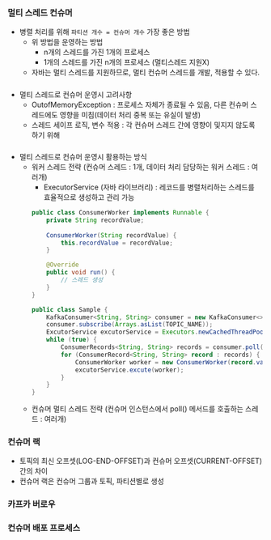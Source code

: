 ### 멀티 스레드 컨슈머
* 병렬 처리를 위해 `파티션 개수 = 컨슈머 개수` 가장 좋은 방법 
  * 위 방법을 운영하는 방법
    * n개의 스레드를 가진 1개의 프로세스
    * 1개의 스레드를 가진 n개의 프로세스 (멀티스레드 지원X)
  * 자바는 멀티 스레드를 지원하므로, 멀티 컨슈머 스레드를 개발, 적용할 수 있다.
#####
* 멀티 스레드로 컨슈머 운영시 고려사항
  * OutofMemoryException : 프로세스 자체가 종료될 수 있음, 다른 컨슈머 스레드에도 영향을 미침(데이터 처리 중복 또는 유실이 발생)
  * 스레드 세이프 로직, 변수 적용 : 각 컨슈머 스레드 간에 영향이 및지지 않도록 하기 위해
#####
* 멀티 스레드로 컨슈머 운영시 활용하는 방식
  * 워커 스레드 전략 (컨슈머 스레드 : 1개, 데이터 처리 담당하는 워커 스레드 : 여러개)
    * ExecutorService (자바 라이브러리) : 레코드를 병렬처리하는 스레드를 효율적으로 생성하고 관리 가능
    ```java
    public class ConsumerWorker implements Runnable {
        private String recordValue;
        
        ConsumerWorker(String recordValue) {
            this.recordValue = recordValue;
        }
    
        @Override
        public void run() {
            // 스레드 생성
        }   
    }
    
    public class Sample {
        KafkaConsumer<String, String> consumer = new KafkaConsumer<>(configs);
        consumer.subscribe(Arrays.asList(TOPIC_NAME));
        ExcutorService excutorService = Executors.newCachedThreadPool();
        while (true) {
            ConsumerRecords<String, String> records = consumer.poll(Duration.ofSeconds(10));
            for (ConsumerRecord<String, String> record : records) {
                ConsumerWorker worker = new ConsumerWorker(record.value());
                excutorService.excute(worker);
            }
        }   
    } 
    ```
  * 컨슈머 멀티 스레드 전략 (컨슈머 인스턴스에서 poll() 메서드를 호출하는 스레드 : 여러개)
### 컨슈머 랙
* 토픽의 최신 오프셋(LOG-END-OFFSET)과 컨슈머 오프셋(CURRENT-OFFSET)간의 차이
* 컨슈머 랙은 컨슈머 그룹과 토픽, 파티션별로 생성
### 카프카 버로우

### 컨슈머 배포 프로세스

